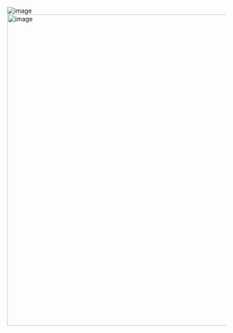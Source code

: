 ![image](https://github.com/user-attachments/assets/efe910b8-aea9-4b2d-a1ad-dd62ea605fa0)
<img width="973" height="718" alt="image" src="https://github.com/user-attachments/assets/92078227-a055-45a8-811b-9a28ab8f9508" />
